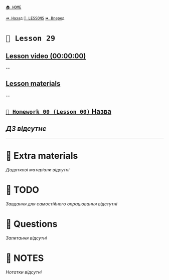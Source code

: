 [`🏠 HOME`](../../../README.md)  

[`⏪ Назад`](../28/README.md)  [`📗 LESSONS`](../../README.md)  [`⏩ Вперед`](../../30/30/README.md)  

# `📗 Lesson 29`

## [Lesson video (00:00:00)]()

--

## [Lesson materials]()

--

## [`📕 Homework 00 (Lesson 00)` Назва]()  
*ДЗ відсутнє*
--

---

# 📘 Extra materials

*Додаткові матеріали відсутні*

# 📘 TODO
*Завдання для самостійного опрацювання відстутні*

# 📘 Questions
*Запитання відсутні*

# 📘 NOTES
*Нотатки відсутні*